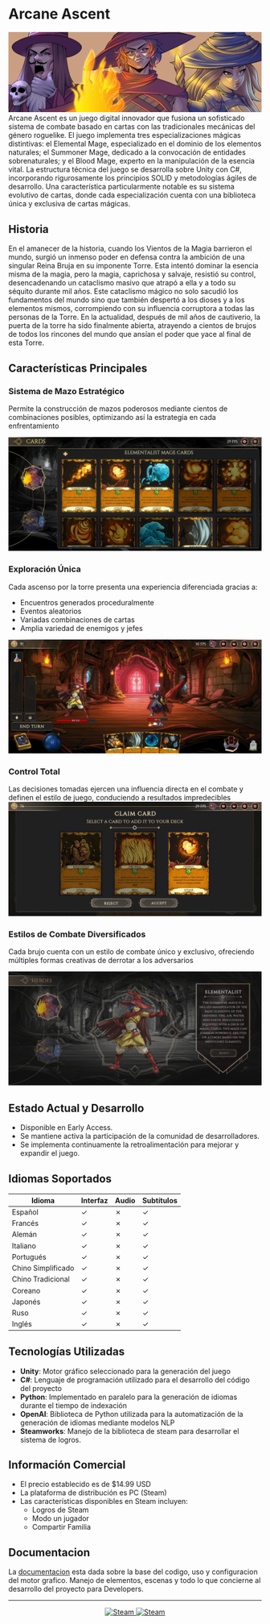 # Arcane Ascent

![alt text](./Doc/Images/Portada.png)
Arcane Ascent es un juego digital innovador que fusiona un sofisticado sistema de combate basado en cartas con las tradicionales mecánicas del género roguelike. El juego implementa tres especializaciones mágicas distintivas: el Elemental Mage, especializado en el dominio de los elementos naturales; el Summoner Mage, dedicado a la convocación de entidades sobrenaturales; y el Blood Mage, experto en la manipulación de la esencia vital. La estructura técnica del juego se desarrolla sobre Unity con C#, incorporando rigurosamente los principios SOLID y metodologías ágiles de desarrollo. Una característica particularmente notable es su sistema evolutivo de cartas, donde cada especialización cuenta con una biblioteca única y exclusiva de cartas mágicas.

## Historia

En el amanecer de la historia, cuando los Vientos de la Magia barrieron el mundo, surgió un inmenso poder en defensa contra la ambición de una singular Reina Bruja en su imponente Torre. Esta intentó dominar la esencia misma de la magia, pero la magia, caprichosa y salvaje, resistió su control, desencadenando un cataclismo masivo que atrapó a ella y a todo su séquito durante mil años. Este cataclismo mágico no solo sacudió los fundamentos del mundo sino que también despertó a los dioses y a los elementos mismos, corrompiendo con su influencia corruptora a todas las personas de la Torre. En la actualidad, después de mil años de cautiverio, la puerta de la torre ha sido finalmente abierta, atrayendo a cientos de brujos de todos los rincones del mundo que ansían el poder que yace al final de esta Torre.

## Características Principales

### Sistema de Mazo Estratégico

Permite la construcción de mazos poderosos mediante cientos de combinaciones posibles, optimizando así la estrategia en cada enfrentamiento

![alt text](./Doc/Images/collection.jpg)

### Exploración Única

Cada ascenso por la torre presenta una experiencia diferenciada gracias a:

* Encuentros generados proceduralmente
* Eventos aleatorios
* Variadas combinaciones de cartas
* Amplia variedad de enemigos y jefes

![alt text](./Doc/Images/combat.jpg)

### Control Total

Las decisiones tomadas ejercen una influencia directa en el combate y definen el estilo de juego, conduciendo a resultados impredecibles
![alt text](./Doc/Images/claimCard.jpg)

### Estilos de Combate Diversificados

 Cada brujo cuenta con un estilo de combate único y exclusivo, ofreciendo múltiples formas creativas de derrotar a los adversarios

![alt text](./Doc/Images/heroSelection.jpg)

## Estado Actual y Desarrollo

* Disponible en Early Access.
* Se mantiene activa la participación de la comunidad de desarrolladores.
* Se implementa continuamente la retroalimentación para mejorar y expandir el juego.

## Idiomas Soportados

| Idioma        | Interfaz | Audio | Subtítulos |
|---------------|----------|-------|------------|
| Español       | ✓        | ✗     | ✓          |
| Francés       | ✓        | ✗     | ✓          |
| Alemán        | ✓        | ✗     | ✓          |
| Italiano      | ✓        | ✗     | ✓          |
| Portugués     | ✓        | ✗     | ✓          |
| Chino Simplificado| ✓    | ✗     | ✓          |
| Chino Tradicional| ✓    | ✗     | ✓          |
| Coreano       | ✓        | ✗     | ✓          |
| Japonés       | ✓        | ✗     | ✓          |
| Ruso          | ✓        | ✗     | ✓          |
| Inglés        | ✓        | ✗     | ✓          |

## Tecnologías Utilizadas

* **Unity**: Motor gráfico seleccionado para la generación del juego
* **C#**: Lenguaje de programación utilizado para el desarrollo del código del proyecto
* **Python**: Implementado en paralelo para la generación de idiomas durante el tiempo de indexación
* **OpenAI**: Biblioteca de Python utilizada para la automatización de la generación de idiomas mediante modelos NLP
* **Steamworks**: Manejo de la biblioteca de steam para desarrollar el sistema de logros.

## Información Comercial

* El precio establecido es de $14.99 USD
* La plataforma de distribución es PC (Steam)
* Las características disponibles en Steam incluyen:
  * Logros de Steam
  * Modo un jugador
  * Compartir Familia

## Documentacion

La [documentacion](./Doc/Wiki.md) esta dada sobre la base del codigo, uso y configuracion del motor grafico. Manejo de elementos, escenas y todo lo que concierne al desarrollo del proyecto para Developers.

------
<div align=center>
<a href="https://store.steampowered.com/app/3205630/Arcane_Ascent/" target="_blank">
<img alt="Steam" src="https://img.shields.io/static/v1?style=for-the-badge&message=steam&color=00adee&logo=Steam&logoColor=FFFFFF&label=" height = 40/>
</a>
<a href="" target="_blank">
<img alt="Steam" src="https://img.shields.io/static/v1?style=for-the-badge&message=developer&color=24292e&logo=github&logoColor=FFFFFF&label=" height = 40/>
</a>
<!-- <a href="" target="_blank">
<img alt="Play Store" src="https://img.shields.io/static/v1?style=for-the-badge&message=PlayStore&color=056559&logo=android&logoColor=FFFFFF&label=" height = 80/>
</a> -->

<!-- ------ -->

<!-- <div align=center>
<a href="" target="_blank">
<img alt="LinuxDemo" src="https://img.shields.io/static/v1?style=for-the-badge&message=demo&color=555555&logo=Linux&logoColor=FFFFFF&label=Linux&labelColor=E95420" />
</a>
<a href="" target="_blank">
<img alt="WindowsDemo" src="https://img.shields.io/static/v1?style=for-the-badge&message=demo&color=555555&logo=windows&logoColor=FFFFFF&label=Windows&labelColor=00B4ED" />
</a>
<a href="" target="_blank">
<img alt="AndroidDemo" src="https://img.shields.io/static/v1?style=for-the-badge&message=demo&color=555555&logo=android&logoColor=FFFFFF&label=Android&labelColor=A4C639&" />
</a>
</div> -->
